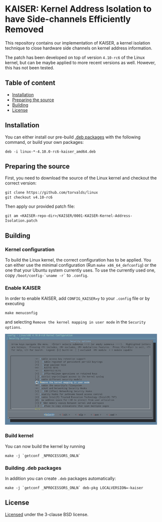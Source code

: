 # KAISER: Kernel Address Isolation to have Side-channels Efficiently Removed

This repository contains our implementation of KAISER, a kernel isolation technique to close hardware side channels on kernel address information.

The patch has been developed on top of version ``4.10-rc6`` of the Linux kernel, but can be maybe applied to more recent versions as well.
However, this has not been tested.

## Table of content

- [Installation](#installation)
- [Preparing the source](#preparing-the-source)
- [Building](#building)
- [License](#license)

## Installation

You can either install our pre-build [.deb packages](../dist) with the following command, or build your own packages:

    deb -i linux-*-4.10.0-rc6-kaiser_amd64.deb

## Preparing the source

First, you need to download the source of the Linux kernel and checkout the correct version:

    git clone https://github.com/torvalds/linux
    git checkout v4.10-rc6

Then apply our provided patch file:

    git am <KAISER-repo-dir>/KAISER/0001-KAISER-Kernel-Address-Isolation.patch

## Building

### Kernel configuration

To build the Linux kernel, the correct configuration has to be applied.
You can either use the minimal configuration (Run ``make x86_64_defconfig``) or the one that your Ubuntu system currently uses.
To use the currently used one, copy `` /boot/config-`uname -r` `` to ``.config``.

### Enable KAISER

In order to enable KAISER, add `CONFIG_KAISER=y` to your
``.config`` file or by executing

    make menuconfig

and selecting ``Remove the kernel mapping in user mode`` in the ``Security options``.

![menuconfig](_images/menuconfig.png)

### Build kernel

You can now build the kernel by running

    make -j `getconf _NPROCESSORS_ONLN`

### Building .deb packages

In addition you can create ``.deb`` packages automatically:

    make -j `getconf _NPROCESSORS_ONLN` deb-pkg LOCALVERSION=-kaiser

## License

[Licensed](../LICENSE) under the 3-clause BSD license.

